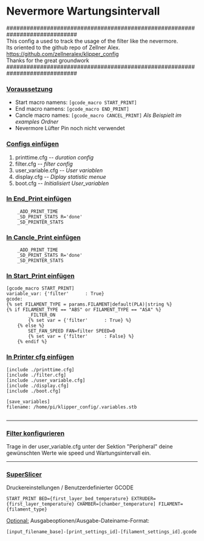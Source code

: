 # Nevermore Wartungsintervall  
  
#############################################################################  
This config a used to track the usage of the filter like the nevermore.       
Its oriented to the github repo of Zellner Alex.  		            	
https://github.com/zellneralex/klipper_config  						   
Thanks for the great groundwork  									     
#############################################################################  
  

### <u>Voraussetzung</u> 
  
- Start macro namens: `[gcode_macro START_PRINT] `
- End macro namens: `[gcode_macro END_PRINT] `
- Cancle macro names: `[gcode_macro CANCEL_PRINT]`
*Als Beispielt im examples Ordner*
- Nevermore Lüfter Pin noch nicht verwendet
  
### <u>Configs einfügen</u>   
  
1. printtime.cfg -- *duration config*
2. filter.cfg -- *filter config*
3. user_variable.cfg -- *User variablen*
4. display.cfg -- *Diplay statistic menue*
5. boot.cfg  -- *Initialisiert User_variablen*  
  
### <u>In End_Print einfügen</u>  
  
```
    _ADD_PRINT_TIME
    _SD_PRINT_STATS R='done'
    _SD_PRINTER_STATS
```
  
### <u>In Cancle_Print einfügen</u>
  
```
    _ADD_PRINT_TIME
    _SD_PRINT_STATS R='done'
    _SD_PRINTER_STATS
```
  
### <u>In Start_Print einfügen</u>
```
[gcode_macro START_PRINT]
variable_var: {'filter'      : True}
gcode:  
{% set FILAMENT_TYPE = params.FILAMENT|default(PLA)|string %}
{% if FILAMENT_TYPE == "ABS" or FILAMENT_TYPE == "ASA" %}
        _FILTER_ON
        {% set var = {'filter'      : True} %}
    {% else %}
        SET_FAN_SPEED FAN=filter SPEED=0
        {% set var = {'filter'      : False} %}
    {% endif %}
```
  
### <u>In Printer cfg einfügen</u>
```
[include ./printtime.cfg]
[include ./filter.cfg]
[include ./user_variable.cfg]
[include ./display.cfg]
[include ./boot.cfg]

[save_variables]
filename: /home/pi/klipper_config/.variables.stb
  
```
---
    

### <u>Filter konfigurieren</u>
  
Trage in der user_variable.cfg unter der Sektion "Peripheral" deine gewünschten Werte wie speed und Wartungsintervall ein.
  
---

### <u>SuperSlicer</u>  
  
Druckereinstellungen / Benutzerdefinierter GCODE  
  
`START_PRINT BED={first_layer_bed_temperature} EXTRUDER={first_layer_temperature} CHAMBER=[chamber_temperature] FILAMENT={filament_type}`
  
<u>Optional:</u>
Ausgabeoptionen/Ausgabe-Dateiname-Format:  
  
`[input_filename_base]-[print_settings_id]-[filament_settings_id].gcode`
